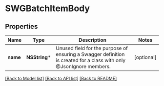 # SWGBatchItemBody

## Properties
Name | Type | Description | Notes
------------ | ------------- | ------------- | -------------
**name** | **NSString*** | Unused field for the purpose of ensuring a Swagger definition is created for a class with only @JsonIgnore members. | [optional] 

[[Back to Model list]](../README.md#documentation-for-models) [[Back to API list]](../README.md#documentation-for-api-endpoints) [[Back to README]](../README.md)


